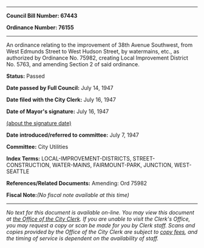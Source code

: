 

********

**Council Bill Number: 67443**
   
**Ordinance Number: 76155**
********

 An ordinance relating to the improvement of 38th Avenue Southwest, from West Edmunds Street to West Hudson Street, by watermains, etc., as authorized by Ordinance No. 75982, creating Local Improvement District No. 5763, and amending Section 2 of said ordinance.

**Status:** Passed
   
**Date passed by Full Council:** July 14, 1947
   
**Date filed with the City Clerk:** July 16, 1947
   
**Date of Mayor's signature:** July 16, 1947
   
[(about the signature date)](/~public/approvaldate.htm)
   
   
   
**Date introduced/referred to committee:** July 7, 1947
   
**Committee:** City Utilities
   
   
**Index Terms:** LOCAL-IMPROVEMENT-DISTRICTS, STREET-CONSTRUCTION, WATER-MAINS, FAIRMOUNT-PARK, JUNCTION, WEST-SEATTLE

**References/Related Documents:** Amending: Ord 75982

**Fiscal Note:**_(No fiscal note available at this time)_
********

_No text for this document is available on-line. You may view this document at [the Office of the City Clerk](http://www.seattle.gov/leg/clerk/contactUs.htm). If you are unable to visit the Clerk's Office, you may request a copy or scan be made for you by Clerk staff. Scans and copies provided by the Office of the City Clerk are subject to [copy fees](http://clerk.seattle.gov/~public/clerkfees.htm), and the timing of service is dependent on the availability of staff._

